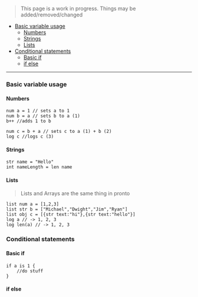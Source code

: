 >This page is a work in progress. Things may be added/removed/changed
- [Basic variable usage](#basic-variable-usage)
	- [Numbers](#numbers)
	- [Strings](#strings)
	- [Lists](#lists)
- [Conditional statements](#conditional-statements)
	- [Basic if](#basic-if)
	- [if else](#if-else)

---

### Basic variable usage
#### Numbers
```
num a = 1 // sets a to 1
num b = a // sets b to a (1)
b++ //adds 1 to b

num c = b + a // sets c to a (1) + b (2)
log c //logs c (3)
```
#### Strings
```
str name = "Hello"
int nameLength = len name

```
#### Lists
>Lists and Arrays are the same thing in pronto
```
list num a = [1,2,3]
list str b = ["Michael","Dwight","Jim","Ryan"]
list obj c = [{str text:"hi"},{str text:"hello"}]
log a // -> 1, 2, 3
log len(a) // -> 1, 2, 3
```

### Conditional statements

#### Basic if
```
if a is 1 {
	//do stuff
}
```
#### if else
```

```

